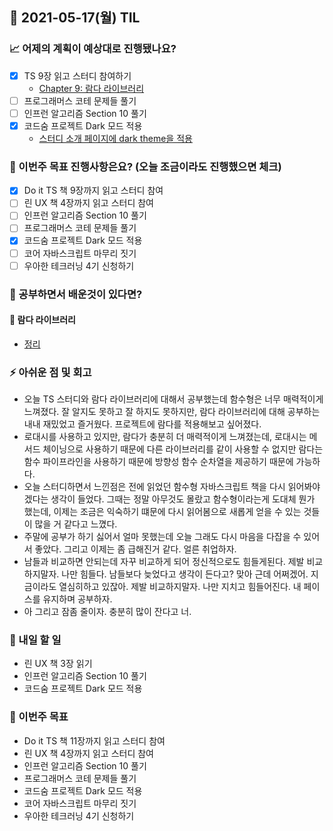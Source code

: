 ## 📆 2021-05-17(월) TIL

### 📈 어제의 계획이 예상대로 진행됐나요?
- [x] TS 9장 읽고 스터디 참여하기
  - [Chapter 9: 람다 라이브러리](https://github.com/saseungmin/typescript_programming_study/tree/master/Chapter%209)
- [ ] 프로그래머스 코테 문제들 풀기
- [ ] 인프런 알고리즘 Section 10 풀기
- [x] 코드숨 프로젝트 Dark 모드 적용
  - [스터디 소개 페이지에 dark theme을 적용](https://github.com/CodeSoom/ConStu/pull/189)
### 🦄 이번주 목표 진행사항은요? (오늘 조금이라도 진행했으면 체크)
- [x] Do it TS 책 9장까지 읽고 스터디 참여
- [ ] 린 UX 책 4장까지 읽고 스터디 참여
- [ ] 인프런 알고리즘 Section 10 풀기
- [ ] 프로그래머스 코테 문제들 풀기
- [x] 코드숨 프로젝트 Dark 모드 적용
- [ ] 코어 자바스크립트 마무리 짓기 
- [ ] 우아한 테크러닝 4기 신청하기

### 🤔 공부하면서 배운것이 있다면?

#### 🎈 람다 라이브러리
- [정리](https://github.com/saseungmin/typescript_programming_study/tree/master/Chapter%209)

### ⚡ 아쉬운 점 및 회고
- 오늘 TS 스터디와 람다 라이브러리에 대해서 공부했는데 함수형은 너무 매력적이게 느껴졌다. 잘 알지도 못하고 잘 하지도 못하지만, 람다 라이브러리에 대해 공부하는 내내 재밌었고 즐거웠다. 프로젝트에 람다를 적용해보고 싶어졌다. 
- 로대시를 사용하고 있지만, 람다가 충분히 더 매력적이게 느껴졌는데, 로대시는 메서드 체이닝으로 사용하기 때문에 다른 라이브러리를 같이 사용할 수 없지만 람다는 함수 파이프라인을 사용하기 때문에 방향성 함수 순차열을 제공하기 때문에 가능하다.
- 오늘 스터디하면서 느낀점은 전에 읽었던 함수형 자바스크립트 책을 다시 읽어봐야겠다는 생각이 들었다. 그때는 정말 아무것도 몰랐고 함수형이라는게 도대체 뭔가 했는데, 이제는 조금은 익숙하기 떄문에 다시 읽어봄으로 새롭게 얻을 수 있는 것들이 많을 거 같다고 느꼈다.
- 주말에 공부가 하기 싫어서 얼마 못했는데 오늘 그래도 다시 마음을 다잡을 수 있어서 좋았다. 그리고 이제는 좀 급해진거 같다. 얼른 취업하자.
- 남들과 비교하면 안되는데 자꾸 비교하게 되어 정신적으로도 힘들게된다. 제발 비교하지말자. 나만 힘들다. 남들보다 늦었다고 생각이 든다고? 맞아 근데 어쩌겠어. 지금이라도 열심히하고 있잖아. 제발 비교하지말자. 나만 지치고 힘들어진다. 내 페이스를 유지하며 공부하자.
- 아 그리고 잠좀 줄이자. 충분히 많이 잔다고 너.

### 🚀 내일 할 일
- 린 UX 책 3장 읽기
- 인프런 알고리즘 Section 10 풀기
- 코드숨 프로젝트 Dark 모드 적용

### 🎯 이번주 목표
- Do it TS 책 11장까지 읽고 스터디 참여
- 린 UX 책 4장까지 읽고 스터디 참여
- 인프런 알고리즘 Section 10 풀기
- 프로그래머스 코테 문제들 풀기
- 코드숨 프로젝트 Dark 모드 적용
- 코어 자바스크립트 마무리 짓기 
- 우아한 테크러닝 4기 신청하기
